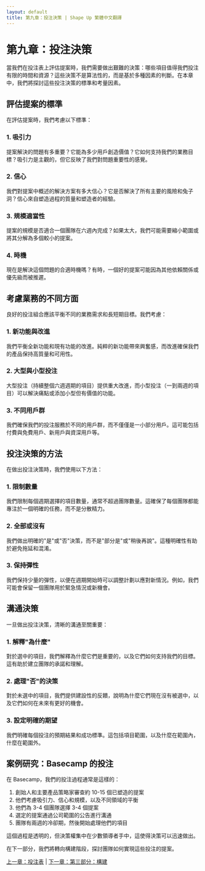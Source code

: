 ```yaml
---
layout: default
title: 第九章：投注決策 | Shape Up 繁體中文翻譯
---
```


# 第九章：投注決策

當我們在投注表上評估提案時，我們需要做出艱難的決策：哪些項目值得我們投注有限的時間和資源？這些決策不是算法性的，而是基於多種因素的判斷。在本章中，我們將探討這些投注決策的標準和考量因素。

## 評估提案的標準

在評估提案時，我們考慮以下標準：

### 1. 吸引力

提案解決的問題有多重要？它能為多少用戶創造價值？它如何支持我們的業務目標？吸引力是主觀的，但它反映了我們對問題重要性的感覺。

### 2. 信心

我們對提案中概述的解決方案有多大信心？它是否解決了所有主要的風險和兔子洞？信心來自塑造過程的質量和塑造者的經驗。

### 3. 規模適當性

提案的規模是否適合一個團隊在六週內完成？如果太大，我們可能需要縮小範圍或將其分解為多個較小的提案。

### 4. 時機

現在是解決這個問題的合適時機嗎？有時，一個好的提案可能因為其他依賴關係或優先級而被推遲。

## 考慮業務的不同方面

良好的投注組合應該平衡不同的業務需求和長短期目標。我們考慮：

### 1. 新功能與改進

我們平衡全新功能和現有功能的改進。純粹的新功能帶來興奮感，而改進確保我們的產品保持高質量和可用性。

### 2. 大型與小型投注

大型投注（持續整個六週週期的項目）提供重大改進，而小型投注（一到兩週的項目）可以解決痛點或添加小型但有價值的功能。

### 3. 不同用戶群

我們確保我們的投注服務於不同的用戶群，而不僅僅是一小部分用戶。這可能包括付費與免費用戶、新用戶與資深用戶等。

## 投注決策的方法

在做出投注決策時，我們使用以下方法：

### 1. 限制數量

我們限制每個週期選擇的項目數量，通常不超過團隊數量。這確保了每個團隊都能專注於一個明確的任務，而不是分散精力。

### 2. 全部或沒有

我們做出明確的"是"或"否"決策，而不是"部分是"或"稍後再說"。這種明確性有助於避免拖延和混淆。

### 3. 保持彈性

我們保持少量的彈性，以便在週期開始時可以調整計劃以應對新情況。例如，我們可能會保留一個團隊用於緊急情況或新機會。

## 溝通決策

一旦做出投注決策，清晰的溝通至關重要：

### 1. 解釋"為什麼"

對於選中的項目，我們解釋為什麼它們是重要的，以及它們如何支持我們的目標。這有助於建立團隊的承諾和理解。

### 2. 處理"否"的決策

對於未選中的項目，我們提供建設性的反饋，說明為什麼它們現在沒有被選中，以及它們如何在未來有更好的機會。

### 3. 設定明確的期望

我們明確每個投注的預期結果和成功標準。這包括項目範圍，以及什麼在範圍內，什麼在範圍外。

## 案例研究：Basecamp 的投注

在 Basecamp，我們的投注過程通常是這樣的：

1. 創始人和主要產品策略家審查約 10-15 個已塑造的提案
2. 他們考慮吸引力、信心和規模，以及不同領域的平衡
3. 他們為 3-4 個團隊選擇 3-4 個提案
4. 選定的提案通過公司範圍的公告進行溝通
5. 團隊有兩週的冷卻期，然後開始處理他們的項目

這個過程是透明的，但決策權集中在少數領導者手中，這使得決策可以迅速做出。

在下一部分，我們將轉向構建階段，探討團隊如何實現這些投注的提案。

[上一章：投注表](./02-08-bet-table.html) | [下一章：第三部分：構建](./03-part3.html) 